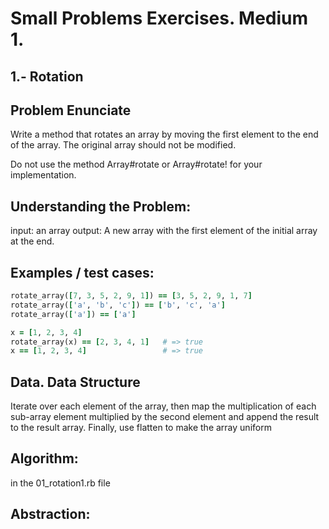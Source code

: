 # Small Problems Exercises. Medium 1.

## 1.- Rotation

## Problem Enunciate

Write a method that rotates an array by moving the first element to the end of the array. The original array should not be modified.

Do not use the method Array#rotate or Array#rotate! for your implementation.

## Understanding the Problem:

input: an array 
output: A new array with the first element of the initial array at the end.


## Examples / test cases:

```ruby
rotate_array([7, 3, 5, 2, 9, 1]) == [3, 5, 2, 9, 1, 7]
rotate_array(['a', 'b', 'c']) == ['b', 'c', 'a']
rotate_array(['a']) == ['a']

x = [1, 2, 3, 4]
rotate_array(x) == [2, 3, 4, 1]   # => true
x == [1, 2, 3, 4]                 # => true
```

## Data. Data Structure

Iterate over each element of the array, then map the multiplication of each sub-array element multiplied by the second element and append the result to the result array. Finally, use flatten to make the array uniform
 
## Algorithm:

in the 01_rotation1.rb file

## Abstraction: